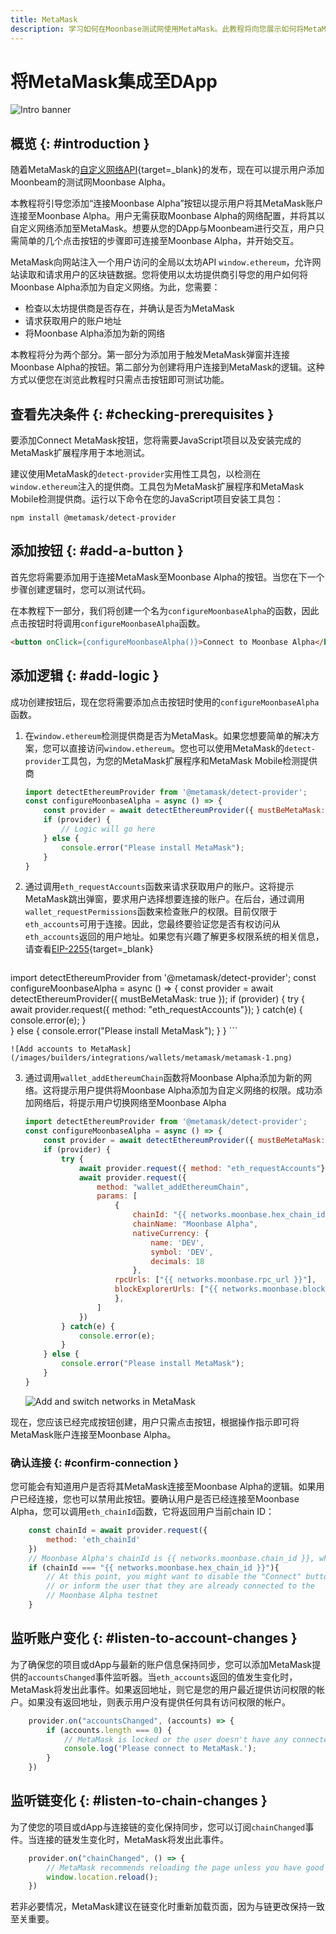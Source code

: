 ```yaml
---
title: MetaMask
description: 学习如何在Moonbase测试网使用MetaMask。此教程将向您展示如何将MetaMask集成至DApp以及自动将用户连接至Moonbase Alpha。
---
```


# 将MetaMask集成至DApp

![Intro banner](/images/builders/integrations/wallets/metamask/metamask-banner.png)

## 概览 {: #introduction }

随着MetaMask的[自定义网络API](https://consensys.net/blog/metamask/connect-users-to-layer-2-networks-with-the-metamask-custom-networks-api/){target=_blank}的发布，现在可以提示用户添加Moonbeam的测试网Moonbase Alpha。

本教程将引导您添加“连接Moonbase Alpha”按钮以提示用户将其MetaMask账户连接至Moonbase Alpha。用户无需获取Moonbase Alpha的网络配置，并将其以自定义网络添加至MetaMask。想要从您的DApp与Moonbeam进行交互，用户只需简单的几个点击按钮的步骤即可连接至Moonbase Alpha，并开始交互。

MetaMask向网站注入一个用户访问的全局以太坊API `window.ethereum`，允许网站读取和请求用户的区块链数据。您将使用以太坊提供商引导您的用户如何将Moonbase Alpha添加为自定义网络。为此，您需要：

- 检查以太坊提供商是否存在，并确认是否为MetaMask
- 请求获取用户的账户地址
- 将Moonbase Alpha添加为新的网络

本教程将分为两个部分。第一部分为添加用于触发MetaMask弹窗并连接Moonbase Alpha的按钮。第二部分为创建将用户连接到MetaMask的逻辑。这种方式以便您在浏览此教程时只需点击按钮即可测试功能。

## 查看先决条件 {: #checking-prerequisites }

要添加Connect MetaMask按钮，您将需要JavaScript项目以及安装完成的MetaMask扩展程序用于本地测试。

建议使用MetaMask的`detect-provider`实用性工具包，以检测在`window.ethereum`注入的提供商。工具包为MetaMask扩展程序和MetaMask Mobile检测提供商。运行以下命令在您的JavaScript项目安装工具包：

```
npm install @metamask/detect-provider
```

## 添加按钮 {: #add-a-button }

首先您将需要添加用于连接MetaMask至Moonbase Alpha的按钮。当您在下一个步骤创建逻辑时，您可以测试代码。

在本教程下一部分，我们将创建一个名为`configureMoonbaseAlpha`的函数，因此点击按钮时将调用`configureMoonbaseAlpha`函数。

```html
<button onClick={configureMoonbaseAlpha()}>Connect to Moonbase Alpha</button>
```

## 添加逻辑 {: #add-logic }

成功创建按钮后，现在您将需要添加点击按钮时使用的`configureMoonbaseAlpha`函数。

1. 在`window.ethereum`检测提供商是否为MetaMask。如果您想要简单的解决方案，您可以直接访问`window.ethereum`。您也可以使用MetaMask的`detect-provider`工具包，为您的MetaMask扩展程序和MetaMask Mobile检测提供商

    ```javascript
    import detectEthereumProvider from '@metamask/detect-provider';
    const configureMoonbaseAlpha = async () => {
        const provider = await detectEthereumProvider({ mustBeMetaMask: true });
        if (provider) {
            // Logic will go here    
        } else {
            console.error("Please install MetaMask");
        }
    }
    ```
    
2. 通过调用`eth_requestAccounts`函数来请求获取用户的账户。这将提示MetaMask跳出弹窗，要求用户选择想要连接的账户。在后台，通过调用`wallet_requestPermissions`函数来检查账户的权限。目前仅限于`eth_accounts`可用于连接。因此，您最终要验证您是否有权访问从`eth_accounts`返回的用户地址。如果您有兴趣了解更多权限系统的相关信息，请查看[EIP-2255](https://eips.ethereum.org/EIPS/eip-2255){target=_blank}

    ```javascript
import detectEthereumProvider from '@metamask/detect-provider';
    const configureMoonbaseAlpha = async () => {
        const provider = await detectEthereumProvider({ mustBeMetaMask: true });
        if (provider) {
            try {
                await provider.request({ method: "eth_requestAccounts"});
            } catch(e) {
                console.error(e);
            }  
        } else {
            console.error("Please install MetaMask");
        }
    }
    ```
    
    ![Add accounts to MetaMask](/images/builders/integrations/wallets/metamask/metamask-1.png)

3. 通过调用`wallet_addEthereumChain`函数将Moonbase Alpha添加为新的网络。这将提示用户提供将Moonbase Alpha添加为自定义网络的权限。成功添加网络后，将提示用户切换网络至Moonbase Alpha

    ```javascript
    import detectEthereumProvider from '@metamask/detect-provider';
    const configureMoonbaseAlpha = async () => {
        const provider = await detectEthereumProvider({ mustBeMetaMask: true });
        if (provider) {
            try {
                await provider.request({ method: "eth_requestAccounts"});
                await provider.request({
                    method: "wallet_addEthereumChain",
                    params: [
                        {
                            chainId: "{{ networks.moonbase.hex_chain_id }}", // Moonbase Alpha's chainId is {{ networks.moonbase.chain_id }}, which is {{ networks.moonbase.hex_chain_id }} in hex
                            chainName: "Moonbase Alpha",
                            nativeCurrency: {
                                name: 'DEV',
                                symbol: 'DEV',
                                decimals: 18
                            },
                        rpcUrls: ["{{ networks.moonbase.rpc_url }}"],
                        blockExplorerUrls: ["{{ networks.moonbase.block_explorer }}"]
                        },
                    ]
                })
            } catch(e) {
                console.error(e);
            }  
        } else {
            console.error("Please install MetaMask");
        }
    }
    ```
    
    ![Add and switch networks in MetaMask](/images/builders/integrations/wallets/metamask/metamask-2.png)

现在，您应该已经完成按钮创建，用户只需点击按钮，根据操作指示即可将MetaMask账户连接至Moonbase Alpha。

### 确认连接 {: #confirm-connection }

您可能会有知道用户是否将其MetaMask连接至Moonbase Alpha的逻辑。如果用户已经连接，您也可以禁用此按钮。要确认用户是否已经连接至Moonbase Alpha，您可以调用`eth_chainId`函数，它将返回用户当前chain ID：

```javascript
    const chainId = await provider.request({
        method: 'eth_chainId'
    })
    // Moonbase Alpha's chainId is {{ networks.moonbase.chain_id }}, which is {{ networks.moonbase.hex_chain_id }} in hex
    if (chainId === "{{ networks.moonbase.hex_chain_id }}"){
        // At this point, you might want to disable the "Connect" button
        // or inform the user that they are already connected to the
        // Moonbase Alpha testnet
    }
```

## 监听账户变化 {: #listen-to-account-changes }

为了确保您的项目或dApp与最新的账户信息保持同步，您可以添加MetaMask提供的`accountsChanged`事件监听器。当`eth_accounts`返回的值发生变化时，MetaMask将发出此事件。如果返回地址，则它是您的用户最近提供访问权限的帐户。如果没有返回地址，则表示用户没有提供任何具有访问权限的帐户。

```javascript
    provider.on("accountsChanged", (accounts) => {
        if (accounts.length === 0) {
            // MetaMask is locked or the user doesn't have any connected accounts
            console.log('Please connect to MetaMask.');
        } 
    })
```

## 监听链变化 {: #listen-to-chain-changes }

为了使您的项目或dApp与连接链的变化保持同步，您可以订阅`chainChanged`事件。当连接的链发生变化时，MetaMask将发出此事件。

```javascript
    provider.on("chainChanged", () => {
        // MetaMask recommends reloading the page unless you have good reason not to
        window.location.reload();
    })
```

若非必要情况，MetaMask建议在链变化时重新加载页面，因为与链更改保持一致至关重要。